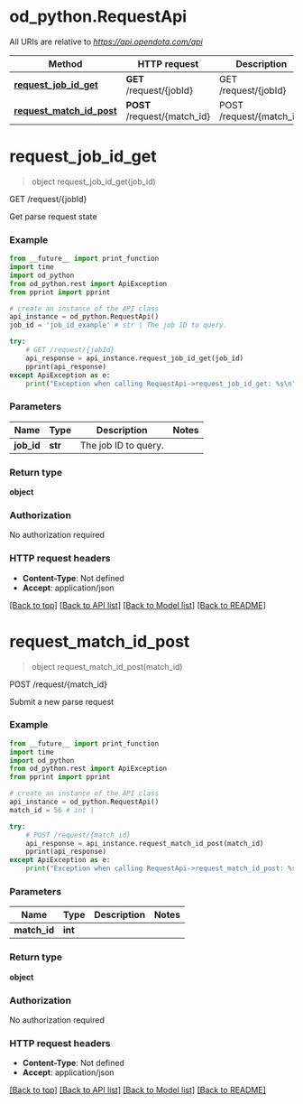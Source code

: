 # od_python.RequestApi

All URIs are relative to *https://api.opendota.com/api*

Method | HTTP request | Description
------------- | ------------- | -------------
[**request_job_id_get**](RequestApi.md#request_job_id_get) | **GET** /request/{jobId} | GET /request/{jobId}
[**request_match_id_post**](RequestApi.md#request_match_id_post) | **POST** /request/{match_id} | POST /request/{match_id}


# **request_job_id_get**
> object request_job_id_get(job_id)

GET /request/{jobId}

Get parse request state

### Example 
```python
from __future__ import print_function
import time
import od_python
from od_python.rest import ApiException
from pprint import pprint

# create an instance of the API class
api_instance = od_python.RequestApi()
job_id = 'job_id_example' # str | The job ID to query.

try: 
    # GET /request/{jobId}
    api_response = api_instance.request_job_id_get(job_id)
    pprint(api_response)
except ApiException as e:
    print("Exception when calling RequestApi->request_job_id_get: %s\n" % e)
```

### Parameters

Name | Type | Description  | Notes
------------- | ------------- | ------------- | -------------
 **job_id** | **str**| The job ID to query. | 

### Return type

**object**

### Authorization

No authorization required

### HTTP request headers

 - **Content-Type**: Not defined
 - **Accept**: application/json

[[Back to top]](#) [[Back to API list]](../README.md#documentation-for-api-endpoints) [[Back to Model list]](../README.md#documentation-for-models) [[Back to README]](../README.md)

# **request_match_id_post**
> object request_match_id_post(match_id)

POST /request/{match_id}

Submit a new parse request

### Example 
```python
from __future__ import print_function
import time
import od_python
from od_python.rest import ApiException
from pprint import pprint

# create an instance of the API class
api_instance = od_python.RequestApi()
match_id = 56 # int | 

try: 
    # POST /request/{match_id}
    api_response = api_instance.request_match_id_post(match_id)
    pprint(api_response)
except ApiException as e:
    print("Exception when calling RequestApi->request_match_id_post: %s\n" % e)
```

### Parameters

Name | Type | Description  | Notes
------------- | ------------- | ------------- | -------------
 **match_id** | **int**|  | 

### Return type

**object**

### Authorization

No authorization required

### HTTP request headers

 - **Content-Type**: Not defined
 - **Accept**: application/json

[[Back to top]](#) [[Back to API list]](../README.md#documentation-for-api-endpoints) [[Back to Model list]](../README.md#documentation-for-models) [[Back to README]](../README.md)

